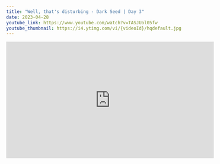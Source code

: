 ```yaml
---
title: "Well, that's disturbing - Dark Seed | Day 3"
date: 2023-04-28
youtube_link: https://www.youtube.com/watch?v=TASJUol05fw
youtube_thumbnail: https://i4.ytimg.com/vi/{videoId}/hqdefault.jpg
---
```

<iframe width="560" height="315" src="https://www.youtube.com/embed/TASJUol05fw" title="Well, that's disturbing - Dark Seed | Day 3" frameborder="0" allow="accelerometer; autoplay; clipboard-write; encrypted-media; gyroscope; picture-in-picture; web-share" allowfullscreen></iframe>
